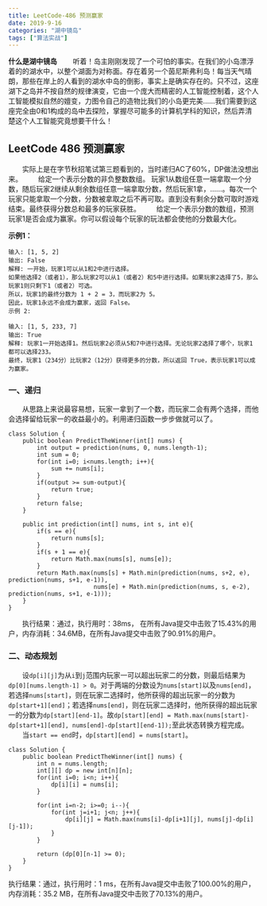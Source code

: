 ```yaml
---
title: LeetCode-486 预测赢家
date: 2019-9-16
categories: "湖中镜岛"
tags: ["算法实战"]
---
```


**什么是湖中镜岛**
&#8194;&#8194;&#8194;&#8194;听着！岛主刚刚发现了一个可怕的事实。在我们的小岛漂浮着的的湖水中，以整个湖面为对称面。存在着另一个茵尼斯弗利岛！每当天气晴朗，那些在岸上的人看到的湖水中岛的倒影，事实上是确实存在的。只不过，这座湖下之岛并不按自然的规律演变，它由一个庞大而精密的人工智能控制着，这个人工智能模拟自然的嬗变，力图令自己的造物比我们的小岛更完美……我们需要到这座完全由0和1构成的岛中去探险，掌握尽可能多的计算机学科的知识，然后弄清楚这个人工智能究竟想要干什么！

## LeetCode 486 预测赢家
&#8194;&#8194;&#8194;&#8194;实际上是在字节秋招笔试第三题看到的，当时递归AC了60%，DP做法没想出来。
&#8194;&#8194;&#8194;&#8194;给定一个表示分数的非负整数数组。 玩家1从数组任意一端拿取一个分数，随后玩家2继续从剩余数组任意一端拿取分数，然后玩家1拿，……。每次一个玩家只能拿取一个分数，分数被拿取之后不再可取。直到没有剩余分数可取时游戏结束。最终获得分数总和最多的玩家获胜。
&#8194;&#8194;&#8194;&#8194;给定一个表示分数的数组，预测玩家1是否会成为赢家。你可以假设每个玩家的玩法都会使他的分数最大化。

**示例1：**
```
输入: [1, 5, 2]
输出: False
解释: 一开始，玩家1可以从1和2中进行选择。
如果他选择2（或者1），那么玩家2可以从1（或者2）和5中进行选择。如果玩家2选择了5，那么玩家1则只剩下1（或者2）可选。
所以，玩家1的最终分数为 1 + 2 = 3，而玩家2为 5。
因此，玩家1永远不会成为赢家，返回 False。
示例 2:

输入: [1, 5, 233, 7]
输出: True
解释: 玩家1一开始选择1。然后玩家2必须从5和7中进行选择。无论玩家2选择了哪个，玩家1都可以选择233。
最终，玩家1（234分）比玩家2（12分）获得更多的分数，所以返回 True，表示玩家1可以成为赢家。
```

### 一、递归
&#8194;&#8194;&#8194;&#8194;从思路上来说最容易想，玩家一拿到了一个数，而玩家二会有两个选择，而他会选择留给玩家一的收益最小的。利用递归函数一步步做就可以了。
```
class Solution {
    public boolean PredictTheWinner(int[] nums) {
        int output = prediction(nums, 0, nums.length-1);
        int sum = 0;
        for(int i=0; i<nums.length; i++){
            sum += nums[i];
        }
        if(output >= sum-output){
            return true;
        }
        return false;
    }
    
    public int prediction(int[] nums, int s, int e){
        if(s == e){
            return nums[s];
        }
        if(s + 1 == e){
            return Math.max(nums[s], nums[e]);
        }
        return Math.max(nums[s] + Math.min(prediction(nums, s+2, e), prediction(nums, s+1, e-1)), 
                        nums[e] + Math.min(prediction(nums, s, e-2), prediction(nums, s+1, e-1)));
    }
}
```
&#8194;&#8194;&#8194;&#8194;执行结果：通过，执行用时：38ms， 在所有Java提交中击败了15.43%的用户，内存消耗：34.6MB，在所有Java提交中击败了90.91%的用户。

### 二、动态规划
&#8194;&#8194;&#8194;&#8194;设`dp[i][j]`为从`i`到`j`范围内玩家一可以超出玩家二的分数，则最后结果为`dp[0][nums.length-1] > 0`。对于两端的分数设为`nums[start]`以及`nums[end]`，若选择`nums[start]`，则在玩家二选择时，他所获得的超出玩家一的分数为`dp[start+1][end]`；若选择`nums[end]`，则在玩家二选择时，他所获得的超出玩家一的分数为`dp[start][end-1]`。故`dp[start][end] = Math.max(nums[start]-dp[start+1][end], nums[end]-dp[start][end-1]);`至此状态转换方程完成。
&#8194;&#8194;&#8194;&#8194;当`start == end`时，`dp[start][end] = nums[start]`。
```
class Solution {
    public boolean PredictTheWinner(int[] nums) {
        int n = nums.length;
        int[][] dp = new int[n][n];
        for(int i=0; i<n; i++){
            dp[i][i] = nums[i];
        }
        
        for(int i=n-2; i>=0; i--){
            for(int j=i+1; j<n; j++){
                dp[i][j] = Math.max(nums[i]-dp[i+1][j], nums[j]-dp[i][j-1]);
            }
        }
        
        return (dp[0][n-1] >= 0);
    }
}
```

执行结果：通过，执行用时：1 ms，在所有Java提交中击败了100.00%的用户，内存消耗：35.2 MB，在所有Java提交中击败了70.13%的用户。

